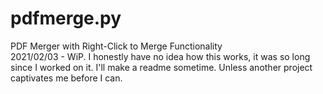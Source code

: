 # pdfmerge.py
PDF Merger with Right-Click to Merge Functionality  
2021/02/03 - WiP. I honestly have no idea how this works, it was so long since I worked on it. I'll make a readme sometime. Unless another project captivates me before I can.
